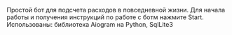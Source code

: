 Простой бот для подсчета расходов в повседневной жизни.
Для начала работы и получения инструкций по работе с ботм нажмите Start.
Использованы: библиотека Aiogram на Python, SqlLite3 
